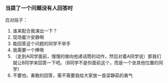 ### 当提了一个问题没有人回答时

应对段子：
1. 谁来配合我演出一下？
2. 现场蜜汁安静啊
3. 能回答这个问题的同学不举手
4. 我需要一个捧哏
5. （走到A同学面前，慢慢的做向他递话筒的动作，然后对着A同学说）那我们就让B同学来回答一下吧。（B同学不是你面前这个，而是一个坐其他位置的同学）
6. 不要怕，勇敢的回答，需不需要我给大家放一首梁静茹的勇气
